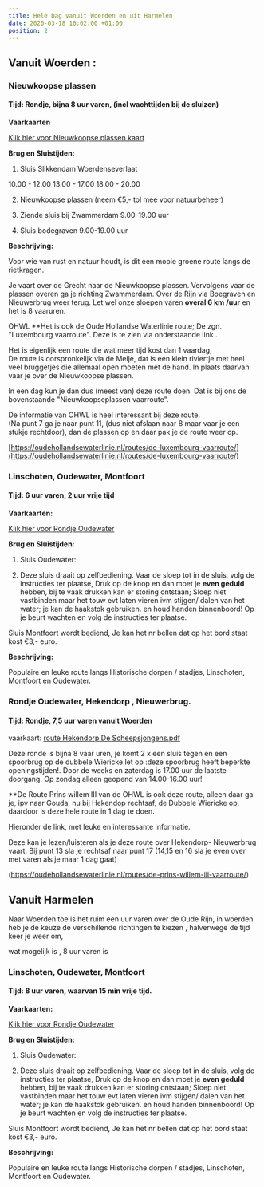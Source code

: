 ```yaml
---
title: Hele Dag vanuit Woerden en uit Harmelen
date: 2020-03-18 16:02:00 +01:00
position: 2
---
```


## Vanuit Woerden : 

### Nieuwkoopse plassen

#### Tijd: Rondje, bijna 8 uur varen, (incl wachttijden bij de sluizen)

**Vaarkaarten**

[Klik hier voor Nieuwkoopse plassen kaart](/uploads/route%20Nieuwkoopse%20plassen%20De%20Scheepsjongens.pdf)

**Brug en Sluistijden:**

1. Sluis Slikkendam Woerdenseverlaat

 10.00 - 12.00
 13.00 - 17.00
 18.00 - 20.00

2. Nieuwkoopse plassen (neem €5,- tol mee voor natuurbeheer)

3. Ziende sluis bij Zwammerdam 9.00-19.00 uur

4. Sluis bodegraven 9.00-19.00 uur

**Beschrijving:**

Voor wie van rust en natuur houdt, is dit een mooie groene route langs de rietkragen.

Je vaart over de Grecht  naar de Nieuwkoopse plassen.
Vervolgens vaar de plassen overen ga je richting Zwammerdam.
 Over de Rijn via Boegraven en Nieuwerbrug weer terug. 
  Let wel onze sloepen varen **overal 6 km /uur** en het is 8 vaaruren.

OHWL
**Het is ook  de Oude Hollandse Waterlinie route; De zgn. "Luxembourg vaarroute". Deze is te zien via onderstaande link .

Het is eigenlijk een route die wat meer tijd kost dan 1 vaardag,  
De route is oorspronkelijk via de Meije, dat is een klein riviertje met heel veel bruggetjes die allemaal open moeten met de hand.
In plaats daarvan vaar je over de Nieuwkoopse plassen.

In een dag kun je dan dus (meest van) deze route doen.
Dat is bij ons de bovenstaande "Nieuwkoopseplassen vaarroute".

De informatie van OHWL is heel interessant bij deze route.   
(Na punt 7 ga je naar punt 11, (dus niet afslaan naar 8 maar vaar je een stukje rechtdoor), dan de plassen op en daar pak je de route weer op. 

[https://oudehollandsewaterlinie.nl/routes/de-luxembourg-vaarroute/](https://oudehollandsewaterlinie.nl/routes/de-luxembourg-vaarroute/)


### Linschoten, Oudewater, Montfoort

#### Tijd: 6 uur varen, 2 uur vrije tijd

**Vaarkaarten:**

[Klik hier voor Rondje Oudewater](/uploads/rondje%20Oudewater%20-%20Montfoort.pdf)

**Brug en Sluistijden:**

1. Sluis Oudewater:

2. Deze sluis draait op zelfbediening.
   Vaar de sloep tot in de sluis, volg de instructies ter plaatse,
   Druk op de knop en dan moet je **even geduld** hebben, bij te vaak drukken kan er storing ontstaan;
   Sloep niet vastbinden  maar het touw evt laten vieren ivm stijgen/ dalen van het water; je kan de haakstok gebruiken. en houd handen binnenboord! Op je beurt wachten en volg de instructies ter plaatse.

Sluis Montfoort wordt bediend,
Je kan het nr bellen dat op het bord staat kost €3,- euro.

**Beschrijving:**

Populaire en leuke route langs Historische dorpen / stadjes, Linschoten, Montfoort en Oudewater.

### Rondje Oudewater, Hekendorp , Nieuwerbrug.
#### Tijd: Rondje, 7,5 uur varen vanuit Woerden



vaarkaart: [route Hekendorp De Scheepsjongens.pdf](/uploads/route%20Hekendorp%20De%20Scheepsjongens.pdf)


Deze ronde is bijna 8 vaar uren, je komt 2 x een sluis tegen en een spoorbrug op de dubbele Wiericke 
let op :deze spoorbrug  heeft beperkte openingstijden!. Door de weeks en zaterdag is 17.00 uur de laatste doorgang.
Op zondag alleen geopend van 14.00-16.00 uur!

**De Route Prins willem III van de OHWL is ook deze route, alleen daar ga je, ipv naar Gouda, nu bij Hekendop rechtsaf, de Dubbele Wiericke op, daardoor is deze hele route in 1 dag te doen.

Hieronder de link, met leuke en interessante informatie. 

Deze kan je lezen/luisteren als je deze route over Hekendorp- Nieuwerbrug vaart. Bij punt 13 sla je rechtsaf naar punt 17
(14,15 en 16 sla je even over met varen als je maar 1 dag gaat) 

(https://oudehollandsewaterlinie.nl/routes/de-prins-willem-iii-vaarroute/)


## Vanuit Harmelen

Naar Woerden toe is het ruim een uur varen over de Oude Rijn, 
in woerden heb je de keuze de verschillende richtingen te kiezen , halverwege de tijd keer je weer om,

wat mogelijk is , 8 uur varen is


### Linschoten, Oudewater, Montfoort

#### Tijd: 8 uur varen, waarvan 15 min vrije tijd.

**Vaarkaarten:**

[Klik hier voor Rondje Oudewater](/uploads/rondje%20Oudewater%20-%20Montfoort.pdf)

**Brug en Sluistijden:**

1. Sluis Oudewater:

2. Deze sluis draait op zelfbediening.
   Vaar de sloep tot in de sluis, volg de instructies ter plaatse,
   Druk op de knop en dan moet je **even geduld** hebben, bij te vaak drukken kan er storing ontstaan;
   Sloep niet vastbinden  maar het touw evt laten vieren ivm stijgen/ dalen van het water; je kan de haakstok gebruiken. en houd handen binnenboord! Op je beurt wachten en volg de instructies ter plaatse.

Sluis Montfoort wordt bediend,
Je kan het nr bellen dat op het bord staat kost €3,- euro.

**Beschrijving:**

Populaire en leuke route langs Historische dorpen / stadjes, Linschoten, Montfoort en Oudewater.


